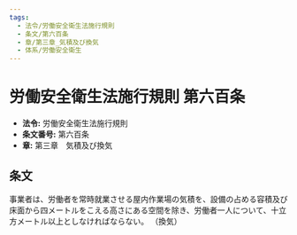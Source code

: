 ```yaml
---
tags:
  - 法令/労働安全衛生法施行規則
  - 条文/第六百条
  - 章/第三章_気積及び換気
  - 体系/労働安全衛生
---
```

# 労働安全衛生法施行規則 第六百条

- **法令:** 労働安全衛生法施行規則
- **条文番号:** 第六百条
- **章:** 第三章　気積及び換気

## 条文
事業者は、労働者を常時就業させる屋内作業場の気積を、設備の占める容積及び床面から四メートルをこえる高さにある空間を除き、労働者一人について、十立方メートル以上としなければならない。
（換気）

